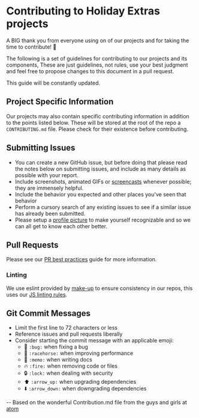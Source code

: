 # Contributing to Holiday Extras projects

A BIG thank you from everyone using on of our projects and for taking the time to contribute! :clap:

The following is a set of guidelines for contributing to our projects and its components,
These are just guidelines, not rules, use your best judgment and feel free to
propose changes to this document in a pull request.

This guide will be constantly updated.

## Project Specific Information

Our projects may also contain specific contributing information in addition to the points listed below. These
will be stored at the root of the repo a `CONTRIBUTING.md` file. Please check for their existence before
contributing.

## Submitting Issues

* You can create a new GitHub issue, but before doing that please read the notes below on submitting issues,
  and include as many details as possible with your report.
* Include screenshots, animated GIFs or [screencasts](http://quickcast.io/) whenever possible; they are immensely
  helpful.
* Include the behavior you expected and other places you've seen that behavior
* Perform a cursory search of any existing issues to see if a similar issue has already been submitted.
* Please setup a [profile picture](https://help.github.com/articles/how-do-i-set-up-my-profile-picture)
  to make yourself recognizable and so we can all get to know each other better.

## Pull Requests

Please see our [PR best practices](pr-best-practices.md) guide for more information.

### Linting
We use eslint provided by [make-up](https://www.npmjs.com/package/make-up) to ensure consistency in our repos,
this uses our [JS linting rules](.eslintrc).

## Git Commit Messages

* Limit the first line to 72 characters or less
* Reference issues and pull requests liberally
* Consider starting the commit message with an applicable emoji:
    * :bug: `:bug:` when fixing a bug
    * :racehorse: `:racehorse:` when improving performance
    * :memo: `:memo:` when writing docs
    * :fire: `:fire:` when removing code or files
    * :lock: `:lock:` when dealing with security
    * :arrow_up: `:arrow_up:` when upgrading dependencies
    * :arrow_down: `:arrow_down:` when downgrading dependencies

--
Based on the wonderful Contribution.md file from the guys and girls at [atom](https://github.com/atom/atom)
